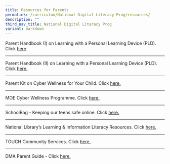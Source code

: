```yaml
---
title: Resources for Parents
permalink: /curriculum/National-Digital-Literacy-Prog/resources/
description: ""
third_nav_title: National Digital Literacy Prog
variant: markdown
---
```

Parent Handbook (I) on Learning with a Personal Learning Device (PLD). Click [here](/files/PLD/pdlp-Parent%20Handbook%20I%20on%20Learning%20with%20a%20PLD.pdf).

------

Parent Handbook (II) on Learning with a Personal Learning Device (PLD). Click [here.](/files/PLD/pdlp-Parent%20Handbook%20II%20on%20Learning%20with%20a%20PLD.pdf)

------

Parent Kit on Cyber Wellness for Your Child. Click [here.](http://go.gov.sg/moe-cyber-wellness)


------

MOE Cyber Wellness Programme. Click [here.](https://www.moe.gov.sg/education-in-sg/our-programmes/cyber-wellness)

------

SchoolBag - Keeping our teens safe online. Click [here.](https://www.schoolbag.edu.sg/story/keeping-our-teens-safe-online)

------

National Library’s Learning & Information Literacy Resources. Click [here.](https://sure.nlb.gov.sg/resources/audience/teachers-and-students/secondary-level-cce)

------

TOUCH Community Services. Click [here.](https://www.help123.sg/)

------

DMA Parent Guide - Click [here.](https://drive.google.com/drive/folders/1v-TiyDZGUeOhJazC4LyU-j0UlMUqddm0?usp=drive_link)

